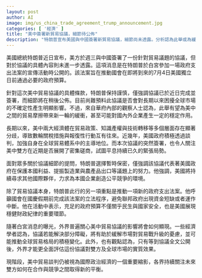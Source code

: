 ```yaml
---
layout: post
author: AI
image: img/us_china_trade_agreement_trump_announcement.jpg
categories: [ '經濟' ]
title: "美中簽署新貿易協議，細節待公佈"
description: "特朗普宣布美國與中國簽署新貿易協議，細節尚未透露。分析認為此舉或為緩解雙邊貿易摩擦、穩定市場帶來契機，但協議成效仍待細節公布後評估。同時，特朗普推動政府支出法案以確保聯邦運作，彰顯財政管理與國內經濟發展的雙重布局。"
---
```

美國總統特朗普近日宣布，美方於週三與中國簽署了一份針對貿易議題的協議，但對於協議的具體內容則未進一步透露。這項消息是在特朗普於白宮參加一場政府支出法案的宣傳活動時公開的。該法案旨在推動國會在即將到來的7月4日美國獨立日前通過必要的政府預算。

針對這次美中貿易協議的具體條款，特朗普保持謹慎，僅強調協議已於近日完成並簽署，而細節將在稍後公佈。目前尚難預料此協議是否會對長期以來困擾全球市場的不確定性產生明顯影響。不過，來自華府內部的觀察人士認為，此舉有望為美中之間的貿易摩擦帶來新一輪的緩衝，甚至可能對國內外企業產生一定的穩定作用。

長期以來，美中兩大經濟體在貿易政策、知識產權與技術轉移等多個層面存在顯著分歧，導致數輪關稅措施與報復性行動互有往來。近幾年，美國政府積極透過談判，加強自身在全球貿易體系中的主導地位。而本次協議的突然簽署，也令人關注美中雙方在近期是否展開了密集磋商，試圖平息持續已久的緊張局勢。

面對眾多關於協議細節的提問，特朗普選擇暫時保密，僅強調該協議代表著美國政府在保護本國利益、提振製造業與農產品出口等議題上的努力。他強調，美國將持續尋求其他國際夥伴，力求為本國企業創造公平競爭的環境。

除了貿易協議本身，特朗普此行的另一項重點是推動一項新的政府支出法案。他呼籲國會在國慶假期前完成該法案的立法程序，避免聯邦政府出現資金短缺或者運作中斷。他在活動中表示，充足的政府預算不僅關乎民生與國家安全，也是美國展現穩健財政紀律的重要環節。

隨著白宮消息的曝光，外界普遍關心美中貿易協議的影響將會如何顯現。一些經濟學者認為，協議若能解決部分障礙，將有助於緩解市場對貿易戰升級的憂慮，並可能推動全球貿易格局的積極變化。此外，也有觀點認為，只有等到協議全文公開後，外界才能更全面評估這份協議對雙方及全球市場的實質效果。

現階段，美中貿易談判仍被視為國際政治經濟的一個重要縮影，各界持續關注未來雙方如何在合作與競爭之間取得新的平衡。